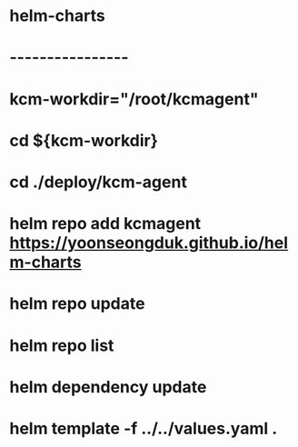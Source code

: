 # helm-charts 
# ----------------
# kcm-workdir="/root/kcmagent"
# cd ${kcm-workdir}
# cd ./deploy/kcm-agent
# helm repo add kcmagent https://yoonseongduk.github.io/helm-charts
# helm repo update
# helm repo list
# helm dependency update
# helm template -f ../../values.yaml .   